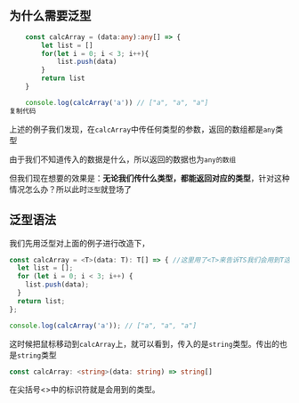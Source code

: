 ## 为什么需要泛型

```ts
    const calcArray = (data:any):any[] => {
        let list = []
        for(let i = 0; i < 3; i++){
            list.push(data)
        }
        return list
    }

    console.log(calcArray('a')) // ["a", "a", "a"]
复制代码
```

上述的例子我们发现，在`calcArray`中传任何类型的参数，返回的数组都是`any`类型

由于我们不知道传入的数据是什么，所以返回的数据也为`any的数组`

但我们现在想要的效果是：**无论我们传什么类型，都能返回对应的类型**，针对这种情况怎么办？所以此时`泛型`就登场了

## 泛型语法

我们先用泛型对上面的例子进行改造下，

```ts
const calcArray = <T>(data: T): T[] => { //这里用了<T>来告诉TS我们会用到T这个类型，随后函数的参数传入值为T类型，传出为类型T的数组
  let list = [];
  for (let i = 0; i < 3; i++) {
    list.push(data);
  }
  return list;
};

console.log(calcArray('a')); // ["a", "a", "a"]
```

这时候把鼠标移动到`calcArray`上，就可以看到，传入的是`string`类型。传出的也是`string`类型

```ts
const calcArray: <string>(data: string) => string[]
```

在尖括号<>中的标识符就是会用到的类型。
